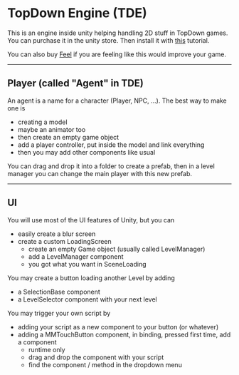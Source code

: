 # TopDown Engine (TDE)

This is an engine inside unity helping handling 2D stuff
in TopDown games. You can purchase it
in the unity store. Then install it
with [this](https://topdown-engine-docs.moremountains.com/install.html)
tutorial.

You can also buy [Feel](https://feel-docs.moremountains.com/index.html)
if you are feeling like this would improve your game.

<hr class="sr">

## Player (called "Agent" in TDE)

An agent is a name for a character (Player, NPC, ...). 
The best way to make one is

* creating a model
* maybe an animator too
* then create an empty game object
* add a player controller, put inside the model
  and link everything
* then you may add other components like
    usual

You can drag and drop it into a folder to create a prefab,
then in a level manager you can change the main player with this new
prefab.

<hr class="sl">

## UI

You will use most of the UI features of Unity, but
you can

* easily create a blur screen
* create a custom LoadingScreen
    * create an empty Game object (usually called LevelManager)
    * add a LevelManager component
    * you got what you want in SceneLoading

You may create a button loading another Level by adding

* a SelectionBase component
* a LevelSelector component with your next level

You may trigger your own script by

* adding your script as a new component to
  your button (or whatever)
* adding a MMTouchButton component,
  in binding, pressed first time, add a component
    * runtime only
    * drag and drop the component with your script
    * find the component / method in the dropdown menu